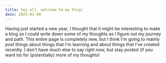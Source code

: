 ```yaml
---
title: hey all, welcome to my blog!
date: 2023-01-09
---
```

Having just started a new year, I thought that it might be interesting to make a blog so I could write down some of my thoughts as I figure out my journey and path. This entire page is completely new, but I think I'm going to mainly post things about things that I'm learning and about things that I've created recently. I don't have much else to say right now, but stay posted (if you want to) for (potentially) more of my thoughts!